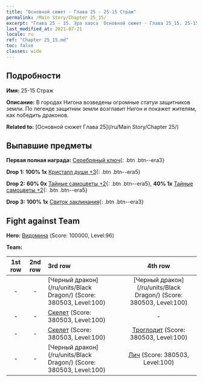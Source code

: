 ```yaml
---
title: "Основной сюжет - Глава 25 - 25-15 Страж"
permalink: /Main Story/Chapter 25_15/
excerpt: "Глава 25 - 15. Эра хаоса  Основной сюжет - Глава 25_15. 25-15 Страж"
last_modified_at: 2021-07-21
locale: ru
ref: "Chapter 25_15.md"
toc: false
classes: wide
---
```


## Подробности

 **Имя:** 25-15 Страж

 **Описание:** В городах Нигона возведены огромные статуи защитников земли. По легенде защитник земли возглавит Нигон и покажет жителям, как победить драконов.

 **Related to:** [Основной сюжет Глава 25](/ru/Main Story/Chapter 25/)

## Выпавшие предметы

 **Первая полная награда:** [Серебряный ключ](/ItemsRU/con_693/){: .btn .btn--era3}

 **Drop 1:** **100% 1x** [Кристалл души +3](/ItemsRU/mat_87/){: .btn .btn--era5}

 **Drop 2:** **60% 0x** [Тайные самоцветы +2](/ItemsRU/mat_79/){: .btn .btn--era5}, **40% 1x** [Тайные самоцветы +2](/ItemsRU/mat_79/){: .btn .btn--era5}

 **Drop 3:** **100% 1x** [Свиток заклинания](/ItemsRU/con_694/){: .btn .btn--era3}


## Fight against Team
 **Hero:** [Видомина](/ru/heroes/Vidomina/) (Score: 100000, Level:96)

 **Team:**


  | 1st row | 2nd row | 3rd row | 4th row |
  |:----:|:----:|:----|:----:|
  | - | - | [Черный дракон](/ru/units/Black Dragon/) (Score: 380503, Level:100)  | [Черный дракон](/ru/units/Black Dragon/) (Score: 380503, Level:100)  |
  | - | - | [Скелет](/ru/units/Skeleton/) (Score: 380503, Level:100)  | - |
  | - | - | [Скелет](/ru/units/Skeleton/) (Score: 380503, Level:100)  | [Троглодит](/ru/units/Troglodyte/) (Score: 380503, Level:100)  |
  | - | - | [Черный дракон](/ru/units/Black Dragon/) (Score: 380503, Level:100)  | [Лич](/ru/units/Lich/) (Score: 380503, Level:100)  |


